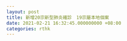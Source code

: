 ```yaml
---
layout: post
title: 新增20宗新型肺炎確診　19宗屬本地個案
date: 2021-02-21 16:32:45.000000000 +08:00
categories: rthk
---
```



